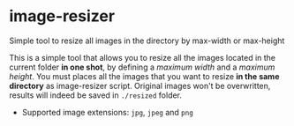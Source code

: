 # image-resizer
Simple tool to resize all images in the directory by max-width or max-height

This is a simple tool that allows you to resize all the images located in the current folder **in one shot**, by defining a _maximum width_ and a _maximum height_.
You must places all the images that you want to resize **in the same directory** as image-resizer script.
Original images won't be overwritten, results will indeed be saved in `./resized` folder.

- Supported image extensions: `jpg`, `jpeg` and `png`
